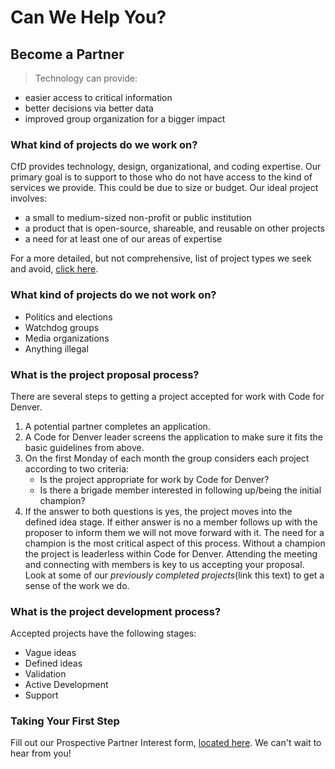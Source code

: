 # Can We Help You?
## Become a Partner
> Technology can provide:
 - easier access to critical information
 - better decisions via better data
 - improved group organization for a bigger impact

### What kind of projects do we work on?
CfD provides technology, design, organizational, and coding expertise. Our primary goal is to support to those who do not have access to the kind of services we provide. This could be due to size or budget. Our ideal project involves:
- a small to medium-sized non-profit or public institution
- a product that is open-source, shareable, and reusable on other projects
- a need for at least one of our areas of expertise

For a more detailed, but not comprehensive, list of project types we seek and avoid, [click here](https://docs.google.com/drawings/d/1k5xG6qdqwC0XFu2U5T2DhJtyXk13lh1hdsiIMUFVNNg/edit).

### What kind of projects do we not work on?
- Politics and elections
- Watchdog groups
- Media organizations
- Anything illegal

### What is the project proposal process?
There are several steps to getting a project accepted for work with Code for Denver.
1. A potential partner completes an application.
2. A Code for Denver leader screens the application to make sure it fits the basic guidelines from above.
3. On the first Monday of each month the group considers each project according to two criteria:
    - Is the project appropriate for work by Code for Denver?
    - Is there a brigade member interested in following up/being the initial champion?
4. If the answer to both questions is yes, the project moves into the defined idea stage. If either answer is no a member follows up with the proposer to inform them we will not move forward with it.
The need for a champion is the most critical aspect of this process. Without a champion the project is leaderless within Code for Denver. Attending the meeting and connecting with members is key to us accepting your proposal.
Look at some of our *previously completed projects*(link this text) to get a sense of the work we do.

### What is the project development process?
Accepted projects have the following stages:
- Vague ideas
- Defined ideas
- Validation
- Active Development
- Support

### Taking Your First Step
Fill out our Prospective Partner Interest form, [located here](https://docs.google.com/forms/d/1OJM4j7vDuaJhNAsgmMvggJ5CBIqlZghdx2wY1fvp7L0/viewform). We can't wait to hear from you!
